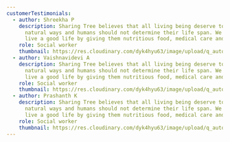 ```yaml
---
customerTestimonials:
  - author: Shreekha P
    description: Sharing Tree believes that all living being deserve to live life by
      natural ways and humans should not determine their life span. We help cows
      live a good life by giving them nutritious food, medical care and love.
    role: Social worker
    thumbnail: https://res.cloudinary.com/dyk4hyu63/image/upload/q_auto:eco/v1609921528/2021/01/team-member-succendran-sharing-tree_hbturs.jpg
  - author: Vaishnavidevi A
    description: Sharing Tree believes that all living being deserve to live life by
      natural ways and humans should not determine their life span. We help cows
      live a good life by giving them nutritious food, medical care and love.
    role: Social worker
    thumbnail: https://res.cloudinary.com/dyk4hyu63/image/upload/q_auto:eco/v1609921528/2021/01/team-member-succendran-sharing-tree_hbturs.jpg
  - author: Prashanth K
    description: Sharing Tree believes that all living being deserve to live life by
      natural ways and humans should not determine their life span. We help cows
      live a good life by giving them nutritious food, medical care and love.
    role: Social worker
    thumbnail: https://res.cloudinary.com/dyk4hyu63/image/upload/q_auto:eco/v1609921528/2021/01/team-member-succendran-sharing-tree_hbturs.jpg
---
```

